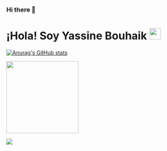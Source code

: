 ### Hi there 👋

<!--
**yassinebhk/yassinebhk** is a ✨ _special_ ✨ repository because its `README.md` (this file) appears on your GitHub profile.

Here are some ideas to get you started:

- 🔭 I’m currently working on ...
- 🌱 I’m currently learning ...
- 👯 I’m looking to collaborate on ...
- 🤔 I’m looking for help with ...
- 💬 Ask me about ...
- 📫 How to reach me: ...
- 😄 Pronouns: ...
- ⚡ Fun fact: ...
-->

<h1>¡Hola! Soy Yassine Bouhaik <img src="src/Hi.gif" height="30"></h1>

[![Anurag's GitHub stats](https://github-readme-stats.vercel.app/api?username=yassinebhk)](https://github.com/anuraghazra/github-readme-stats)

<a href="https://github.com/yassinebhk">
<!--   <img height=190 align="center" src="https://github-readme-stats.vercel.app/api?username=yassinebhk&rank_icon=github&bg_color=00000000&locale=es&include_all_commits=true&show_icons=true&hide=contribs&custom_title=Estadísticas+de+Github+de+yassinebhk" /> -->
</a>
<a href="https://github.com/yassinebhk">
  <img height=190 align="center" src="https://github-readme-stats.vercel.app/api/top-langs/?username=yassinebhk&langs_count=8&layout=compact&bg_color=00000000&locale=es" />
<p align="left"><img src="https://komarev.com/ghpvc/?username=yassinebhk&label=Visitas+al+perfil"></p>
</a>

<br><br>
